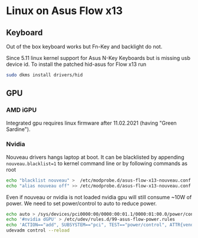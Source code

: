 # Linux on Asus Flow x13 

## Keyboard
Out of the box keyboard works but Fn-Key and backlight do not.

Since 5.11 linux kernel support for Asus N-Key Keyboards but is missing usb device id.
To install the patched hid-asus for Flow x13 run
```sh
sudo dkms install drivers/hid
```

## GPU

### AMD iGPU
Integrated gpu requires linux firmware after 11.02.2021 (having "Green Sardine").

### Nvidia
Nouveau drivers hangs laptop at boot. It can be blacklisted by appending
`nouveau.blacklist=1` to kernel command line or by following commands as root
```sh
echo "blacklist nouveau" >  /etc/modprobe.d/asus-flow-x13-nouveau.conf
echo "alias nouveau off" >> /etc/modprobe.d/asus-flow-x13-nouveau.conf
```

Even if nouveau or nvidia is not loaded nvidia gpu will still consume ~10W of power.
We need to set power/control to auto to reduce power.

```sh
echo auto > /sys/devices/pci0000:00/0000:00:01.1/0000:01:00.0/power/control
echo '#nvidia dGPU' > /etc/udev/rules.d/99-asus-flow-power.rules
echo 'ACTION=="add", SUBSYSTEM=="pci", TEST=="power/control", ATTR{vendor}=="0x10de", ATTR{power/control}="auto"' >> /etc/udev/rules.d/99-asus-flow-power.rules
udevadm control --reload
```
